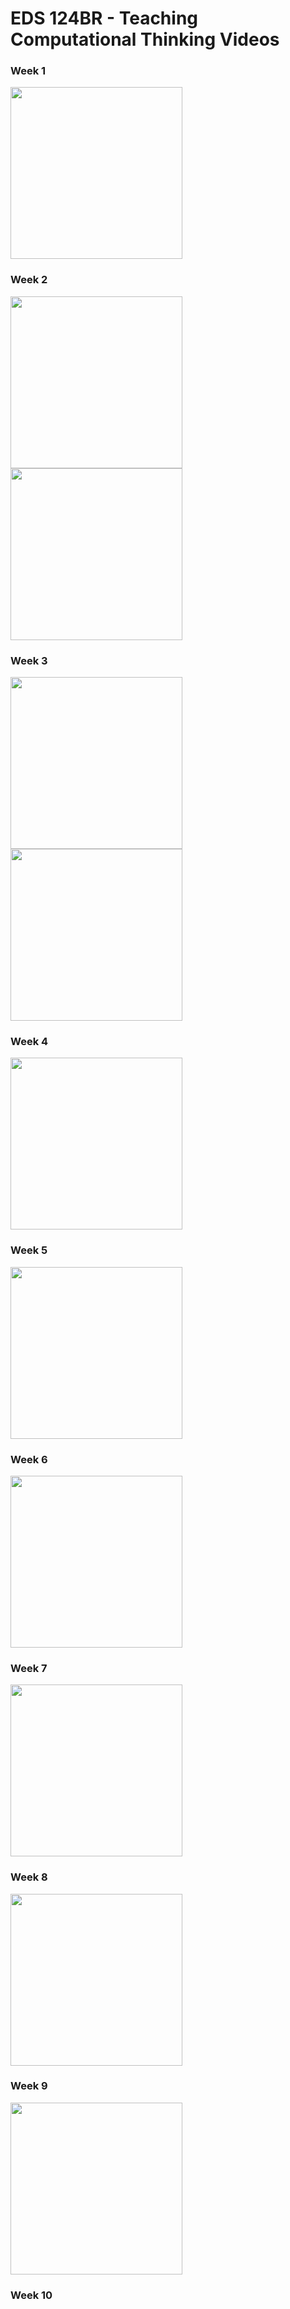 # EDS 124BR - Teaching Computational Thinking Videos

### Week 1
<a href="https://youtu.be/qQUIAXceEC8">
    <img width="275" src="https://github.com/kevinlee-2000/EDS-124BR-Teaching-Computational-Thinking/blob/main/thumbnails/Sequencing_PB.png"/>
</a>

### Week 2
<a href="https://youtu.be/ZYYYJqG50I8">
    <img width="275" src="https://github.com/kevinlee-2000/EDS-124BR-Teaching-Computational-Thinking/blob/main/thumbnails/Repeats_PB.png"/>
</a>

<a href="https://youtu.be/wqV72vyNneA">
    <img width="275" src="https://github.com/kevinlee-2000/EDS-124BR-Teaching-Computational-Thinking/blob/main/thumbnails/Repeats_Animal_Parade_PB.png"/>
</a>

### Week 3
<a href="https://youtu.be/1QPX2J4V8lwA">
    <img width="275" src="https://github.com/kevinlee-2000/EDS-124BR-Teaching-Computational-Thinking/blob/main/thumbnails/Nested_Repeats_PB.png"/>
</a>

<a href="https://youtu.be/HwOKDcHl8cs">
    <img width="275" src="https://github.com/kevinlee-2000/EDS-124BR-Teaching-Computational-Thinking/blob/main/thumbnails/Events_PB.png"/>
</a>

### Week 4
<a href="https://youtu.be/F2FQXcVk00c">
    <img width="275" src="https://github.com/kevinlee-2000/EDS-124BR-Teaching-Computational-Thinking/blob/main/thumbnails/Variables_PB.png"/>
</a>

### Week 5
<a href="https://youtu.be/8vWIS455EkQ">
    <img width="275" src="https://github.com/kevinlee-2000/EDS-124BR-Teaching-Computational-Thinking/blob/main/thumbnails/Conditional_Repeat_PB.png"/>
</a>

### Week 6
<a href="https://youtu.be/WWJW3Ydc5Mw">
    <img width="275" src="https://github.com/kevinlee-2000/EDS-124BR-Teaching-Computational-Thinking/blob/main/thumbnails/If_Else_PB.png"/>
</a>

### Week 7
<a href="https://youtu.be/HXsgPGJ7V4Q">
    <img width="275" src="https://github.com/kevinlee-2000/EDS-124BR-Teaching-Computational-Thinking/blob/main/thumbnails/Nested_If_Else_PB.png"/>
</a>

### Week 8
<a href="https://youtu.be/jf7qH6JjM3o">
    <img width="275" src="https://github.com/kevinlee-2000/EDS-124BR-Teaching-Computational-Thinking/blob/main/thumbnails/Compound_Conditional_PB.png"/>
</a>

### Week 9
<a href="https://youtu.be/FofX-auS3nM">
    <img width="275" src="https://github.com/kevinlee-2000/EDS-124BR-Teaching-Computational-Thinking/blob/main/thumbnails/Abstraction_PB.png"/>
</a>

### Week 10

<!-- Comments -->
<!-- Source for image with play button overlay https://fbutube.com/add-play-button-to-image --> 
